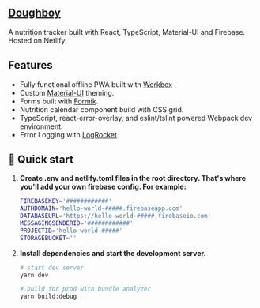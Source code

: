 ## [Doughboy](https://doughboy.io)

A nutrition tracker built with React, TypeScript, Material-UI and Firebase. Hosted on Netlify.

## Features

-   Fully functional offline PWA built with [Workbox](https://developers.google.com/web/tools/workbox/)
-   Custom [Material-UI](https://material-ui.com/) theming.
-   Forms built with [Formik](https://jaredpalmer.com/formik/).
-   Nutrition calendar component build with CSS grid.
-   TypeScript, react-error-overlay, and eslint/tslint powered Webpack dev environment.
-   Error Logging with [LogRocket](https://logrocket.com/).

## 🚀 Quick start

1.  **Create .env and netlify.toml files in the root directory. That's where you'll add your own firebase config. For example:**

    ```sh
    FIREBASEKEY='############'
    AUTHDOMAIN='hello-world-#####.firebaseapp.com'
    DATABASEURL='https://hello-world-#####.firebaseio.com'
    MESSAGINGSENDERID='############'
    PROJECTID='hello-world-#####'
    STORAGEBUCKET=''
    ```

2.  **Install dependencies and start the development server.**

    ```sh
    # start dev server
    yarn dev

    # build for prod with bundle analyzer
    yarn build:debug
    ```
